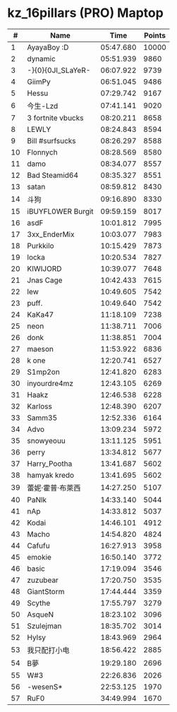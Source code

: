 # kz_16pillars (PRO) Maptop

|  # | Name | Time | Points |
|-------------- | -------------- | -------------- | -------------- | 
| 1 | AyayaBoy :D | 05:47.680 | 10000 | 
| 2 | dynamic | 05:51.939 | 9860 | 
| 3 | -}{0}{0JI_SLaYeR- | 06:07.922 | 9739 | 
| 4 | GiimPy | 06:51.045 | 9486 | 
| 5 | Hessu | 07:29.742 | 9167 | 
| 6 | 今生-Lzd | 07:41.141 | 9020 | 
| 7 | 3 fortnite vbucks | 08:20.211 | 8658 | 
| 8 | LEWLY | 08:24.843 | 8594 | 
| 9 | Bill #surfsucks | 08:26.297 | 8588 | 
| 10 | Flonnych | 08:28.569 | 8580 | 
| 11 | damo | 08:34.077 | 8557 | 
| 12 | Bad Steamid64 | 08:35.327 | 8551 | 
| 13 | satan | 08:59.812 | 8430 | 
| 14 | 斗狗 | 09:16.890 | 8330 | 
| 15 | iBUYFL0WER Burgit | 09:59.159 | 8017 | 
| 16 | asdF | 10:01.812 | 7995 | 
| 17 | 3xx_EnderMix | 10:03.077 | 7983 | 
| 18 | Purkkilo | 10:15.429 | 7873 | 
| 19 | locka | 10:20.534 | 7827 | 
| 20 | KIWIJORD | 10:39.077 | 7648 | 
| 21 | Jnas Cage | 10:42.433 | 7615 | 
| 22 | lew | 10:49.605 | 7542 | 
| 23 | puff. | 10:49.640 | 7542 | 
| 24 | KaKa47 | 11:18.109 | 7238 | 
| 25 | neon | 11:38.711 | 7006 | 
| 26 | donk | 11:38.851 | 7004 | 
| 27 | maeson | 11:53.922 | 6836 | 
| 28 | k one | 12:20.741 | 6527 | 
| 29 | S1mp2on | 12:41.820 | 6283 | 
| 30 | inyourdre4mz | 12:43.105 | 6269 | 
| 31 | Haakz | 12:46.538 | 6228 | 
| 32 | Karloss | 12:48.390 | 6207 | 
| 33 | Samm35 | 12:52.336 | 6164 | 
| 34 | Advo | 13:09.234 | 5972 | 
| 35 | snowyeouu | 13:11.125 | 5951 | 
| 36 | perry | 13:34.812 | 5677 | 
| 37 | Harry_Pootha | 13:41.687 | 5602 | 
| 38 | hamyak kredo | 13:41.695 | 5602 | 
| 39 | 蕾妮·霍普·布萊西 | 14:27.250 | 5107 | 
| 40 | PaNlk | 14:33.140 | 5044 | 
| 41 | nAp | 14:33.812 | 5037 | 
| 42 | Kodai | 14:46.101 | 4912 | 
| 43 | Macho | 14:54.820 | 4824 | 
| 44 | Cafufu | 16:27.913 | 3958 | 
| 45 | emokie | 16:50.140 | 3772 | 
| 46 | basic | 17:19.094 | 3546 | 
| 47 | zuzubear | 17:20.750 | 3535 | 
| 48 | GiantStorm | 17:44.444 | 3359 | 
| 49 | Scythe | 17:55.797 | 3279 | 
| 50 | 󠀡󠀡⁧⁧AsqueN | 18:23.102 | 3096 | 
| 51 | Szulejman | 18:35.702 | 3014 | 
| 52 | Hylsy | 18:43.969 | 2964 | 
| 53 | 我只配打小电 | 18:56.422 | 2885 | 
| 54 | B夢 | 19:29.180 | 2696 | 
| 55 | W#3 | 22:26.836 | 2026 | 
| 56 | -wesenS* | 22:53.125 | 1970 | 
| 57 | RuF0 | 34:49.994 | 1670 | 


